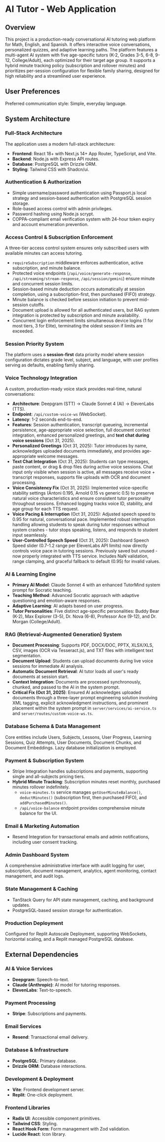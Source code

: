 # AI Tutor - Web Application

## Overview
This project is a production-ready conversational AI tutoring web platform for Math, English, and Spanish. It offers interactive voice conversations, personalized quizzes, and adaptive learning paths. The platform features a multi-agent AI system with five age-specific tutors (K-2, Grades 3-5, 6-8, 9-12, College/Adult), each optimized for their target age group. It supports a hybrid minute tracking policy (subscription and rollover minutes) and prioritizes per-session configuration for flexible family sharing, designed for high reliability and a streamlined user experience.

## User Preferences
Preferred communication style: Simple, everyday language.

## System Architecture

### Full-Stack Architecture
The application uses a modern full-stack architecture:
-   **Frontend**: React 18+ with Next.js 14+ App Router, TypeScript, and Vite.
-   **Backend**: Node.js with Express API routes.
-   **Database**: PostgreSQL with Drizzle ORM.
-   **Styling**: Tailwind CSS with Shadcn/ui.

### Authentication & Authorization
-   Simple username/password authentication using Passport.js local strategy and session-based authentication with PostgreSQL session storage.
-   Role-based access control with admin privileges.
-   Password hashing using Node.js scrypt.
-   COPPA-compliant email verification system with 24-hour token expiry and account enumeration prevention.

### Access Control & Subscription Enforcement
A three-tier access control system ensures only subscribed users with available minutes can access tutoring.
-   `requireSubscription` middleware enforces authentication, active subscription, and minute balance.
-   Protected voice endpoints (`/api/voice/generate-response`, `/api/streaming/stream-response`, `/api/session/gemini`) ensure minute and concurrent session limits.
-   Session-based minute deduction occurs automatically at session completion, using a subscription-first, then purchased (FIFO) strategy.
-   Minute balance is checked before session initiation to prevent mid-session cutoffs.
-   Document upload is allowed for all authenticated users, but RAG system integration is protected by subscription and minute availability.
-   Concurrent login enforcement limits simultaneous device logins (1 for most tiers, 3 for Elite), terminating the oldest session if limits are exceeded.

### Session Priority System
The platform uses a **session-first** data priority model where session configuration dictates grade level, subject, and language, with user profiles serving as defaults, enabling family sharing.

### Voice Technology Integration
A custom, production-ready voice stack provides real-time, natural conversations:
-   **Architecture**: Deepgram (STT) → Claude Sonnet 4 (AI) → ElevenLabs (TTS).
-   **Endpoint**: `/api/custom-voice-ws` (WebSocket).
-   **Latency**: 1-2 seconds end-to-end.
-   **Features**: Session authentication, transcript queueing, incremental persistence, age-appropriate voice selection, full document context integration, enhanced personalized greetings, and **text chat during voice sessions** (Oct 31, 2025).
-   **Personalized Greetings** (Oct 31, 2025): Tutor introduces by name, acknowledges uploaded documents immediately, and provides age-appropriate welcome messages.
-   **Text Chat Integration** (Oct 31, 2025): Students can type messages, paste content, or drag & drop files during active voice sessions. Chat input only visible when session is active, all messages receive voice + transcript responses, supports file uploads with OCR and document processing.
-   **Voice Consistency Fix** (Oct 31, 2025): Implemented voice-specific stability settings (Antoni 0.195, Arnold 0.15 vs generic 0.5) to preserve natural voice characteristics and ensure consistent tutor personality throughout sessions. Enhanced logging tracks voice ID, stability, and age group for each TTS request.
-   **Voice Pacing & Interruption** (Oct 31, 2025): Adjusted speech speed to 0.95 for natural, conversational pace. Implemented robust interruption handling allowing students to speak during tutor responses without system crashes - tutor stops speaking, listens, and responds to student input seamlessly.
-   **User-Controlled Speech Speed** (Oct 31, 2025): Dashboard Speech Speed slider (0.7-1.2 range per ElevenLabs API limits) now directly controls voice pace in tutoring sessions. Previously saved but unused - now properly integrated with TTS service. Includes NaN validation, range clamping, and graceful fallback to default (0.95) for invalid values.

### AI & Learning Engine
-   **Primary AI Model**: Claude Sonnet 4 with an enhanced TutorMind system prompt for Socratic teaching.
-   **Teaching Method**: Advanced Socratic approach with adaptive questioning and emotion-aware responses.
-   **Adaptive Learning**: AI adapts based on user progress.
-   **Tutor Personalities**: Five distinct age-specific personalities: Buddy Bear (K-2), Max Explorer (3-5), Dr. Nova (6-8), Professor Ace (9-12), and Dr. Morgan (College/Adult).

### RAG (Retrieval-Augmented Generation) System
-   **Document Processing**: Supports PDF, DOCX/DOC, PPTX, XLSX/XLS, CSV, images (OCR via Tesseract.js), and TXT files with intelligent text segmentation.
-   **Document Upload**: Students can upload documents during live voice sessions for immediate AI analysis.
-   **Automatic Document Retrieval**: AI tutor loads all user's ready documents at session start.
-   **Context Integration**: Documents are processed synchronously, chunked, and passed to the AI in the system prompt.
-   **Critical Fix (Oct 31, 2025)**: Ensured AI acknowledges uploaded documents through a three-layer prompt engineering solution involving XML tagging, explicit acknowledgment instructions, and prominent placement within the system prompt in `server/services/ai-service.ts` and `server/routes/custom-voice-ws.ts`.

### Database Schema & Data Management
Core entities include Users, Subjects, Lessons, User Progress, Learning Sessions, Quiz Attempts, User Documents, Document Chunks, and Document Embeddings. Lazy database initialization is employed.

### Payment & Subscription System
-   Stripe Integration handles subscriptions and payments, supporting single and all-subjects pricing tiers.
-   **Hybrid Minute Tracking**: Subscription minutes reset monthly, purchased minutes rollover indefinitely.
    -   `voice-minutes.ts` service manages `getUserMinuteBalance()`, `deductMinutes()` (subscription first, then purchased FIFO), and `addPurchasedMinutes()`.
    -   `/api/voice-balance` endpoint provides comprehensive minute balance for the UI.

### Email & Marketing Automation
-   Resend Integration for transactional emails and admin notifications, including user consent tracking.

### Admin Dashboard System
A comprehensive administrative interface with audit logging for user, subscription, document management, analytics, agent monitoring, contact management, and audit logs.

### State Management & Caching
-   TanStack Query for API state management, caching, and background updates.
-   PostgreSQL-based session storage for authentication.

### Production Deployment
Configured for Replit Autoscale Deployment, supporting WebSockets, horizontal scaling, and a Replit managed PostgreSQL database.

## External Dependencies

### AI & Voice Services
-   **Deepgram**: Speech-to-text.
-   **Claude (Anthropic)**: AI model for tutoring responses.
-   **ElevenLabs**: Text-to-speech.

### Payment Processing
-   **Stripe**: Subscriptions and payments.

### Email Services
-   **Resend**: Transactional email delivery.

### Database & Infrastructure
-   **PostgreSQL**: Primary database.
-   **Drizzle ORM**: Database interactions.

### Development & Deployment
-   **Vite**: Frontend development server.
-   **Replit**: One-click deployment.

### Frontend Libraries
-   **Radix UI**: Accessible component primitives.
-   **Tailwind CSS**: Styling.
-   **React Hook Form**: Form management with Zod validation.
-   **Lucide React**: Icon library.